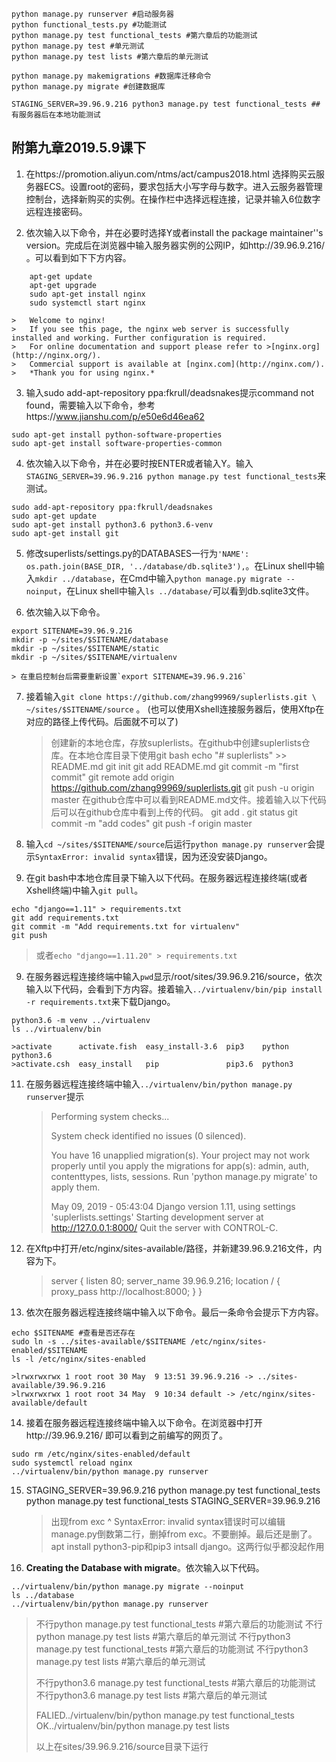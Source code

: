 ```shell
python manage.py runserver #启动服务器
python functional_tests.py #功能测试
python manage.py test functional_tests #第六章后的功能测试
python manage.py test #单元测试
python manage.py test lists #第六章后的单元测试
  
python manage.py makemigrations #数据库迁移命令
python manage.py migrate #创建数据库

STAGING_SERVER=39.96.9.216 python3 manage.py test functional_tests ##有服务器后在本地功能测试
```

## 附第九章2019.5.9课下

1. 在https://promotion.aliyun.com/ntms/act/campus2018.html 选择购买云服务器ECS。设置root的密码，要求包括大小写字母与数字。进入云服务器管理控制台，选择新购买的实例。在操作栏中选择远程连接，记录并输入6位数字远程连接密码。

2. 依次输入以下命令，并在必要时选择Y或者install the package maintainer''s version。完成后在浏览器中输入服务器实例的公网IP，如http://39.96.9.216/ 。可以看到如下下方内容。
```shell
    apt-get update
    apt-get upgrade
    sudo apt-get install nginx
    sudo systemctl start nginx
```

    >   Welcome to nginx!
    >   If you see this page, the nginx web server is successfully installed and working. Further configuration is required.
    >   For online documentation and support please refer to >[nginx.org](http://nginx.org/).
    >   Commercial support is available at [nginx.com](http://nginx.com/).
    >   *Thank you for using nginx.*

3. 输入sudo add-apt-repository ppa:fkrull/deadsnakes提示command not found，需要输入以下命令，参考https://www.jianshu.com/p/e50e6d46ea62
```shell
sudo apt-get install python-software-properties
sudo apt-get install software-properties-common
```

4. 依次输入以下命令，并在必要时按ENTER或者输入Y。输入`STAGING_SERVER=39.96.9.216 python manage.py test functional_tests`来测试。
```shell
sudo add-apt-repository ppa:fkrull/deadsnakes
sudo apt-get update
sudo apt-get install python3.6 python3.6-venv
sudo apt-get install git
```
5. 修改superlists/settings.py的DATABASES一行为`'NAME': os.path.join(BASE_DIR, '../database/db.sqlite3'),`。在Linux shell中输入`mkdir ../database`，在Cmd中输入`python manage.py migrate --noinput`，在Linux shell中输入`ls ../database/`可以看到db.sqlite3文件。

6. 依次输入以下命令。
```shell
export SITENAME=39.96.9.216
mkdir -p ~/sites/$SITENAME/database
mkdir -p ~/sites/$SITENAME/static
mkdir -p ~/sites/$SITENAME/virtualenv
```

    > 在重启控制台后需要重新设置`export SITENAME=39.96.9.216`

7. 接着输入`git clone https://github.com/zhang99969/suplerlists.git \
~/sites/$SITENAME/source` 。 (也可以使用Xshell连接服务器后，使用Xftp在对应的路径上传代码。后面就不可以了)

    >创建新的本地仓库，存放suplerlists。在github中创建suplerlists仓库。在本地仓库目录下使用git bash
    >echo "# suplerlists" >> README.md
    >git init
    >git add README.md
    >git commit -m "first commit"
    >git remote add origin https://github.com/zhang99969/suplerlists.git
    >git push -u origin master
    >在github仓库中可以看到README.md文件。接着输入以下代码后可以在github仓库中看到上传的代码。
    >git add .
    >git status
    >git commit -m "add codes"
    >git push -f origin master

8. 输入`cd ~/sites/$SITENAME/source`后运行`python manage.py runserver`会提示`SyntaxError: invalid syntax`错误，因为还没安装Django。

9. 在git bash中本地仓库目录下输入以下代码。在服务器远程连接终端(或者Xshell终端)中输入`git pull`。
```shell
echo "django==1.11" > requirements.txt
git add requirements.txt
git commit -m "Add requirements.txt for virtualenv"
git push
```

   >或者`echo "django==1.11.20" > requirements.txt`

9. 在服务器远程连接终端中输入`pwd`显示/root/sites/39.96.9.216/source，依次输入以下代码，会看到下方内容。接着输入`../virtualenv/bin/pip install -r requirements.txt`来下载Django。
```shell
python3.6 -m venv ../virtualenv
ls ../virtualenv/bin
```

    >activate      activate.fish  easy_install-3.6  pip3    python   python3.6
    >activate.csh  easy_install   pip               pip3.6  python3

11. 在服务器远程连接终端中输入`../virtualenv/bin/python manage.py runserver`提示

    >Performing system checks...
    >
    >System check identified no issues (0 silenced).
    >
    >You have 16 unapplied migration(s). Your project may not work properly until you apply the migrations for app(s): admin, auth, contenttypes, lists, sessions.
    >Run 'python manage.py migrate' to apply them.
    >
    >May 09, 2019 - 05:43:04
    >Django version 1.11, using settings 'suplerlists.settings'
    >Starting development server at http://127.0.0.1:8000/
    >Quit the server with CONTROL-C.

12. 在Xftp中打开/etc/nginx/sites-available/路径，并新建39.96.9.216文件，内容为下。
    >server {
    >	listen 80;
    >	server_name 39.96.9.216;
    >	location / {
    >	proxy_pass http://localhost:8000;
    >    }
    >}

13. 依次在服务器远程连接终端中输入以下命令。最后一条命令会提示下方内容。
```shell
echo $SITENAME #查看是否还存在
sudo ln -s ../sites-available/$SITENAME /etc/nginx/sites-enabled/$SITENAME
ls -l /etc/nginx/sites-enabled
```

    >lrwxrwxrwx 1 root root 30 May  9 13:51 39.96.9.216 -> ../sites-available/39.96.9.216
    >lrwxrwxrwx 1 root root 34 May  9 10:34 default -> /etc/nginx/sites-available/default

14. 接着在服务器远程连接终端中输入以下命令。在浏览器中打开http://39.96.9.216/ 即可以看到之前编写的网页了。
```shell
sudo rm /etc/nginx/sites-enabled/default
sudo systemctl reload nginx
../virtualenv/bin/python manage.py runserver
```

15. STAGING_SERVER=39.96.9.216 python manage.py test functional_tests
python manage.py test functional_tests STAGING_SERVER=39.96.9.216
    > 出现from exc ^ SyntaxError: invalid syntax错误时可以编辑manage.py倒数第二行，删掉from exc。不要删掉。最后还是删了。
    > apt install python3-pip和pip3 intsall django。这两行似乎都没起作用

16. **Creating the Database with migrate**。依次输入以下代码。
```shell
../virtualenv/bin/python manage.py migrate --noinput
ls ../database
../virtualenv/bin/python manage.py runserver
```

> 不行python manage.py test functional_tests #第六章后的功能测试
> 不行python manage.py test lists #第六章后的单元测试
> 不行python3 manage.py test functional_tests #第六章后的功能测试
> 不行python3 manage.py test lists #第六章后的单元测试
>
> 不行python3.6 manage.py test functional_tests #第六章后的功能测试
> 不行python3.6 manage.py test lists #第六章后的单元测试
>
> FALIED../virtualenv/bin/python manage.py test functional_tests
> OK../virtualenv/bin/python manage.py test lists
>
> 以上在sites/39.96.9.216/source目录下运行
